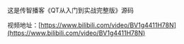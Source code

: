 

这是传智播客《QT从入门到实战完整版》源码

视频地址：[https://www.bilibili.com/video/BV1g4411H78N](https://www.bilibili.com/video/BV1g4411H78N)



